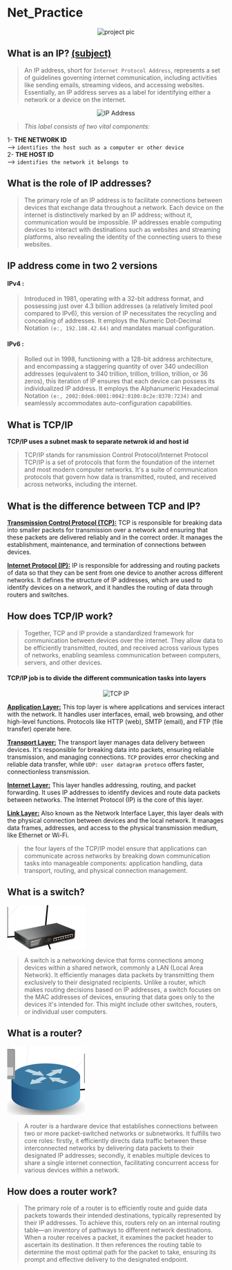 # Net_Practice

<p align="center">
<img src="https://github.com/Mohcine-Ghalmi/Net_Practice/assets/81354228/436c7b35-b87e-4f20-9d49-8cd3be0edb48" alt="project pic">
</p>

## What is an IP? <a href="https://cdn.intra.42.fr/pdf/pdf/93152/en.subject.pdf">(subject)</a>

>An IP address, short for ``Internet Protocol Address``, represents a set of guidelines governing internet communication, including activities like sending emails, streaming videos, and accessing websites. Essentially, an IP address serves as a label for identifying either a network or a device on the internet.


<p align="center">
<img src="https://github.com/Mohcine-Ghalmi/Net_Practice/assets/81354228/3a508266-d17c-4cfc-a309-7f6c190f575e" alt="IP Address" width="500">
</p>
 
><i>This label consists of two vital components:</i> </br>

1- <b>THE NETWORK ID </b></br>
--> `identifies the host such as a computer or other device`</br>
2- <b>THE HOST ID</b> </br>
--> ``identifies the network it belongs to``

## What is the role of IP addresses?

> The primary role of an IP address is to facilitate connections between devices that exchange data throughout a network. Each device on the internet is distinctively marked by an IP address; without it, communication would be impossible. IP addresses enable computing devices to interact with destinations such as websites and streaming platforms, also revealing the identity of the connecting users to these websites.

## IP address come in two 2 versions
<h4>IPv4 :</h4>

>Introduced in 1981, operating with a 32-bit address format, and possessing just over 4.3 billion addresses (a relatively limited pool compared to IPv6), this version of IP necessitates the recycling and concealing of addresses. It employs the Numeric Dot-Decimal Notation `(e:, 192.108.42.64)` and mandates manual configuration.

<h4>IPv6 :</h4>

>Rolled out in 1998, functioning with a 128-bit address architecture, and encompassing a staggering quantity of over 340 undecillion addresses (equivalent to 340 trillion, trillion, trillion, trillion, or 36 zeros), this iteration of IP ensures that each device can possess its individualized IP address. It employs the Alphanumeric Hexadecimal Notation `(e:, 2002:0de6:0001:0042:0100:8c2e:0370:7234)` and seamlessly accommodates auto-configuration capabilities.

## What is TCP/IP

<b>TCP/IP uses a subnet mask to separate netwrok id and host id</b>

>TCP/IP stands for ransmission Control Protocol/Internet Protocol </br>
TCP/IP is a set of protocols that form the foundation of the internet and most modern computer networks. It's a suite of communication protocols that govern how data is transmitted, routed, and received across networks, including the internet.

## What is the difference between TCP and IP?

<B><ins>Transmission Control Protocol (TCP):</ins></B> TCP is responsible for breaking data into smaller packets for transmission over a network and ensuring that these packets are delivered reliably and in the correct order. It manages the establishment, maintenance, and termination of connections between devices.</br>

<B><ins>Internet Protocol (IP):</ins></B> IP is responsible for addressing and routing packets of data so that they can be sent from one device to another across different networks. It defines the structure of IP addresses, which are used to identify devices on a network, and it handles the routing of data through routers and switches.

## How does TCP/IP work?

>Together, TCP and IP provide a standardized framework for communication between devices over the internet. They allow data to be efficiently transmitted, routed, and received across various types of networks, enabling seamless communication between computers, servers, and other devices.

<h4>TCP/IP job is to divide the different communication tasks into layers</h4>

<p align="center">
<img src="https://github.com/Mohcine-Ghalmi/Net_Practice/assets/81354228/88804d16-6372-4afd-aa95-6e905fe2bba9" alt="TCP IP" width="500">
</p>

<B><ins>Application Layer:</ins></B> This top layer is where applications and services interact with the network. It handles user interfaces, email, web browsing, and other high-level functions. Protocols like HTTP (web), SMTP (email), and FTP (file transfer) operate here.

<B><ins>Transport Layer:</ins></B> The transport layer manages data delivery between devices. It's responsible for breaking data into packets, ensuring reliable transmission, and managing connections. `TCP` provides error checking and reliable data transfer, while `UDP: user datagram protoco` offers faster, connectionless transmission.

<B><ins>Internet Layer:</ins></B> This layer handles addressing, routing, and packet forwarding. It uses IP addresses to identify devices and route data packets between networks. The Internet Protocol (IP) is the core of this layer.

<B><ins>Link Layer:</B></ins> Also known as the Network Interface Layer, this layer deals with the physical connection between devices and the local network. It manages data frames, addresses, and access to the physical transmission medium, like Ethernet or Wi-Fi.

>the four layers of the TCP/IP model ensure that applications can communicate across networks by breaking down communication tasks into manageable components: application handling, data transport, routing, and physical connection management.

## What is a switch?

![Alt text](image.png)
>A switch is a networking device that forms connections among devices within a shared network, commonly a LAN (Local Area Network). It efficiently manages data packets by transmitting them exclusively to their designated recipients. Unlike a router, which makes routing decisions based on IP addresses, a switch focuses on the MAC addresses of devices, ensuring that data goes only to the devices it's intended for. This might include other switches, routers, or individual user computers.

## What is a router?

![Alt text](image-2.png)

>A router is a hardware device that establishes connections between two or more packet-switched networks or subnetworks. It fulfills two core roles: firstly, it efficiently directs data traffic between these interconnected networks by delivering data packets to their designated IP addresses; secondly, it enables multiple devices to share a single internet connection, facilitating concurrent access for various devices within a network.

## How does a router work?

>The primary role of a router is to efficiently route and guide data packets towards their intended destinations, typically represented by their IP addresses. To achieve this, routers rely on an internal routing table—an inventory of pathways to different network destinations. When a router receives a packet, it examines the packet header to ascertain its destination. It then references the routing table to determine the most optimal path for the packet to take, ensuring its prompt and effective delivery to the designated endpoint.

